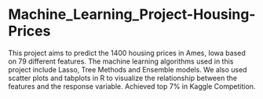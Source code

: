 # Machine_Learning_Project-Housing-Prices

This project aims to predict the 1400 housing prices in Ames, Iowa based on 79 different features.
The machine learning algorithms used in this project include Lasso, Tree Methods and Ensemble models. 
We also used scatter plots and tabplots in R to visualize the relationship between the features and the response variable.
Achieved top 7% in Kaggle Competition.
